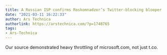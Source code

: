 ```yaml
---
title: A Russian ISP confirms Roskomnadzor’s Twitter-blocking blooper
date: "2021-03-11 16:22:33"
author: Ars Technica
authorlink: https://arstechnica.com/?p=1748765
tags:
- Ars-Technica
---
```

Our source demonstrated heavy throttling of microsoft.com, not just t.co.